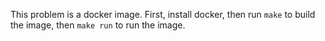 This problem is a docker image. First, install docker, then run `make` to build the image, then `make run` to run the image.
